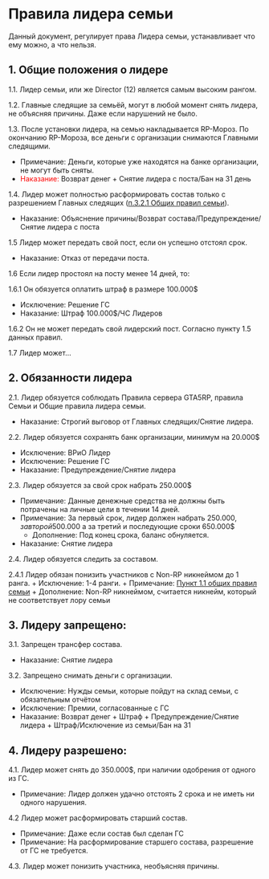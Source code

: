 # Правила лидера семьи

Данный документ, регулирует права Лидера семьи, устанавливает что ему можно, а что нельзя.

## 1. Общие положения о лидере
1.1. Лидер семьи, или же Director (12) является самым высоким рангом. 

1.2. Главные следящие за семьёй, могут в любой момент снять лидера, не объясняя причины. Даже если нарушений не было.

1.3. После установки лидера, на семью накладывается RP-Мороз. По окончанию RP-Мороза, все деньги с организации снимаются Главными следящими.
  + Примечание: Деньги, которые уже находятся на банке организации, не могут быть сняты. 
  + <font color="#ff0303">Наказание:</font> Возврат денег + Снятие лидера с поста/Бан на 31 день

1.4. Лидер может полностью расформировать состав только с разрешением Главных следящих ([п.3.2.1 Общих правил семьи](https://github.com/AlgorithmLX/MoneyDB/blob/main/rules/main_rules.md#3-%D0%B3%D0%BB%D0%B0%D0%B2%D0%BD%D1%8B%D0%B5-%D1%81%D0%BB%D0%B5%D0%B4%D1%8F%D1%89%D0%B8%D0%B5-%D1%81%D0%B5%D0%BC%D1%8C%D0%B8)).
  + Наказание: Объяснение причины/Возврат состава/Предупреждение/Снятие лидера с поста

1.5 Лидер может передать свой пост, если он успешно отстоял срок.
  + Наказание: Отказ от передачи поста.

1.6 Если лидер простоял на посту менее 14 дней, то:

1.6.1 Он обязуется оплатить штраф в размере 100.000$ 
  + Исключение: Решение ГС
  + Наказание: Штраф 100.000$/ЧС Лидеров

1.6.2 Он не может передать свой лидерский пост. Согласно пункту 1.5 данных правил.

1.7 Лидер может...

## 2. Обязанности лидера

2.1. Лидер обязуется соблюдать Правила сервера GTA5RP, правила Семьи и Общие правила лидера семьи.
  + Наказание: Строгий выговор от Главных следящих/Снятие лидера.

2.2. Лидер обязуется сохранять банк организации, минимум на 20.000$
  + Исключение: ВРиО Лидер
  + Исключение: Решение ГС 
  + Наказание: Предупреждение/Снятие лидера

2.3. Лидер обязуется за свой срок набрать 250.000$
  + Примечание: Данные денежные средства не должны быть потрачены на личные цели в течении 14 дней.
  + Примечание: За первый срок, лидер должен набрать 250.000$, за второй 500.000$ а за третий и последующие сроки 650.000$
    + Дополнение: Под конец срока, баланс обнуляется. 
  + Наказание: Снятие лидера

2.4. Лидер обязуется следить за составом.

2.4.1 Лидер обязан понизить участников с Non-RP никнеймом до 1 ранга.
    + Исключение: 1-4 ранги.
    + Примечание: [Пункт 1.1 общих правил семьи](https://github.com/AlgorithmLX/MoneyDB/blob/main/rules/main_rules.md#1-%D0%BE%D0%B1%D1%89%D0%B8%D0%B5-%D0%BF%D0%BE%D0%BB%D0%BE%D0%B6%D0%B5%D0%BD%D0%B8%D0%B5-%D1%81%D0%B5%D0%BC%D1%8C%D0%B8)
    + Дополнение: Non-RP никнеймом, считается никнейм, который не соответствует лору семьи 

## 3. Лидеру запрещено:

3.1. Запрещен трансфер состава.
  + Наказание: Снятие лидера

3.2. Запрещено снимать деньги с организации.
  + Исключение: Нужды семьи, которые пойдут на склад семьи, с обязательным отчётом
  + Исключение: Премии, согласованные с ГС
  + Наказание: Возврат денег + Штраф + Предупреждение/Снятие лидера + Штраф/Исключение из семьи/Бан на 31

## 4. Лидеру разрешено:
4.1. Лидер может снять до 350.000$, при наличии одобрения от одного из ГС.
  + Примечание: Лидер должен удачно отстоять 2 срока и не иметь ни одного нарушения.

4.2 Лидер может расформировать старший состав.
  + Примечание: Даже если состав был сделан ГС
  + Примечание: На расформирование старшего состава, разрешение от ГС не требуется.

4.3. Лидер может понизить участника, необъясняя причины.

